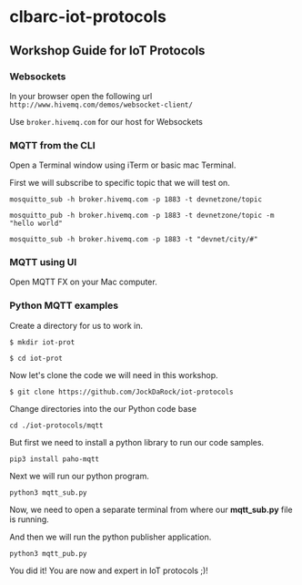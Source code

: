 # clbarc-iot-protocols

## Workshop Guide for IoT Protocols

### Websockets

In your browser open the following url `http://www.hivemq.com/demos/websocket-client/`

Use `broker.hivemq.com` for our host for Websockets

### MQTT from the CLI

Open a Terminal window using iTerm or basic mac Terminal.

First we will subscribe to specific topic that we will test on.

`mosquitto_sub -h broker.hivemq.com -p 1883 -t devnetzone/topic`

`mosquitto_pub -h broker.hivemq.com -p 1883 -t devnetzone/topic -m "hello world"`

`mosquitto_sub -h broker.hivemq.com -p 1883 -t "devnet/city/#"`

### MQTT using UI

Open MQTT FX on your Mac computer.

### Python MQTT examples
Create a directory for us to work in.

`$ mkdir iot-prot`

`$ cd iot-prot`

Now let's clone the code we will need in this workshop.

`$ git clone https://github.com/JockDaRock/iot-protocols`

Change directories into the our Python code base

`cd ./iot-protocols/mqtt`

But first we need to install a python library to run our code samples.

`pip3 install paho-mqtt`

Next we will run our python program.

`python3 mqtt_sub.py`

Now, we need to open a separate terminal from where our **mqtt_sub.py** file is running.

And then we will run the python publisher application.

`python3 mqtt_pub.py`

You did it!  You are now and expert in IoT protocols ;)!





